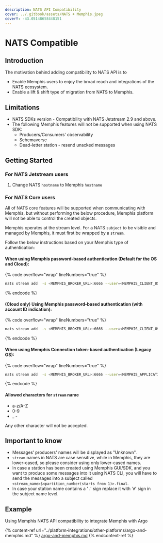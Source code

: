 ```yaml
---
description: NATS API Compatibility
cover: ../.gitbook/assets/NATS + Memphis.jpeg
coverY: -43.05148658448151
---
```


# NATS Compatible

## Introduction

The motivation behind adding compatibility to NATS API is to

* Enable Memphis users to enjoy the broad reach and integrations of the NATS ecosystem.
* Enable a lift & shift type of migration from NATS to Memphis.

## Limitations

* NATS SDKs version - Compatibility with NATS Jetstream 2.9 and above.
* The following Memphis features will not be supported when using NATS SDK:
  * Producers/Consumers' observability
  * Schemaverse
  * Dead-letter station - resend unacked messages

## Getting Started

### For NATS Jetstream users

1. Change NATS `hostname` to Memphis `hostname`

### For NATS Core users

All of NATS core features will be supported when communicating with Memphis, but without performing the below procedure, Memphis platform will not be able to control the created objects.

Memphis operates at the stream level. For a NATS `subject` to be visible and managed by Memphis, it must first be wrapped by a `stream`.

Follow the below instructions based on your Memphis type of authentication:

#### When using Memphis password-based authentication (Default for the OS and Cloud):

{% code overflow="wrap" lineNumbers="true" %}
```bash
nats stream add  -s <MEMPHIS_BROKER_URL>:6666 --user=<MEMPHIS_CLIENT_USER> --password=<MEMPHIS_CLIENT_USER_PASSWORD>
```
{% endcode %}

#### (Cloud only) Using Memphis password-based authentication (with account ID indication):

{% code overflow="wrap" lineNumbers="true" %}
```bash
nats stream add  -s <MEMPHIS_BROKER_URL>:6666 --user=<MEMPHIS_CLIENT_USER>$<ACCOUNT_ID> --password=<MEMPHIS_CLIENT_USER_PASSWORD>
```
{% endcode %}

#### When using Memphis Connection token-based authentication (Legacy OS):

{% code overflow="wrap" lineNumbers="true" %}
```bash
nats stream add  -s <MEMPHIS_BROKER_URL>:6666 --user=<MEMPHIS_APPLICATION_USER>::<MEMPHIS_CONNECTION_TOKEN> 
```
{% endcode %}

#### Allowed characters for `stream` name

* a-z/A-Z
* 0-9
* \_ -

Any other character will not be accepted.

## Important to know

* Messages' producers' names will be displayed as "Unknown".
* `stream` names in NATS are case sensitive, while in Memphis, they are lower-cased, so please consider using only lower-cased names.
* In case a station has been created using Memphis GUI/SDK, and you want to produce some messages into it using NATS CLI, you will have to send the messages into a subject called `<stream_name>$<partition_number(starts from 1)>.final`.&#x20;
* In case your station name contains a '`.`' sign replace it with '`#`' sign in the subject name level.

## Example

Using Memphis NATS API compatibility to integrate Memphis with Argo

{% content-ref url="../platform-integrations/other-platforms/argo-and-memphis.md" %}
[argo-and-memphis.md](../platform-integrations/other-platforms/argo-and-memphis.md)
{% endcontent-ref %}
